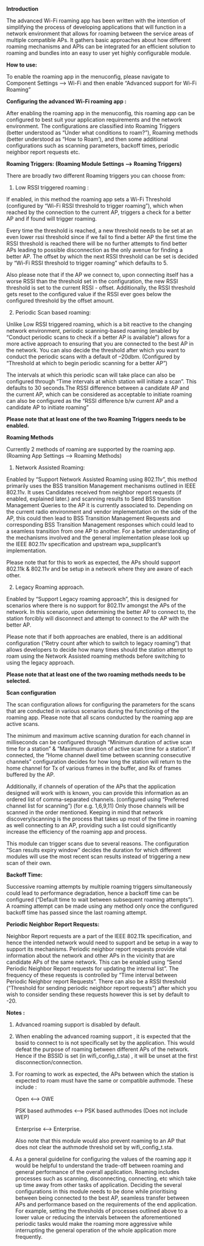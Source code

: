 **Introduction**

The advanced Wi-Fi roaming app has been written with the intention of simplifying the process of developing applications that will function in a network environment that allows for roaming between the service areas of multiple compatible APs.  It gathers basic approaches about how different roaming mechanisms and APIs can be integrated for an efficient solution to roaming and bundles into an easy to user yet highly configurable module.

**How to use:**

To enable the roaming app in the menuconfig, please navigate to Component Settings --> Wi-Fi and then enable “Advanced support for Wi-Fi Roaming”


**Configuring the advanced Wi-Fi roaming app :**

After enabling the roaming app in the menuconfig, this roaming app can be configured to best suit your application requirements and the network environment. The configurations are classified into Roaming Triggers (better understood as “Under what conditions to roam?”), Roaming methods (better understood as “How to Roam’), and then some additional configurations such as scanning parameters, backoff times, periodic neighbor report requests etc.


**Roaming Triggers: (Roaming Module Settings --> Roaming Triggers)**

There are broadly two different Roaming triggers you can choose from:

1) Low RSSI triggered roaming :

If enabled, in this method the roaming app sets a Wi-Fi Threshold (configured by “Wi-Fi RSSI threshold to trigger roaming”), which when reached by the connection to the current AP, triggers a check for a better AP and if found will trigger roaming.

Every time the threshold is reached, a new threshold needs to be set at an even lower rssi threshold since  if we fail to find a better AP the first time the RSSI threshold is reached there will be no further attempts to find better APs leading to possible disconnection as the only avenue for finding a better AP. The offset by which the next RSSI threshold can be set is decided by “Wi-Fi RSSI threshold to trigger roaming” which defaults to 5.

Also please note that if the AP we connect to, upon connecting itself has a worse RSSI than the threshold set in the configuration, the new RSSI threshold is set to the current RSSI - offset. Additionally, the RSSI threshold gets reset to the configured value if the RSSI ever goes below the configured threshold by the offset amount.

2) Periodic Scan based roaming:

Unlike Low RSSI triggered roaming, which is a bit reactive to the changing network environment, periodic scanning-based roaming (enabled by “Conduct periodic scans to check if a better AP is available”) allows for a more active approach to ensuring that you are connected to the best AP in the network. You can also decide the threshold after which you want to conduct the periodic scans with a default of –20dbm. (Configured by “Threshold at which to begin periodic scanning for a better AP”)

The intervals at which this periodic scan will take place can also be configured through “Time intervals at which station will initiate a scan”. This defaults to 30 seconds.The RSSI difference between a candidate AP and the current AP, which can be considered as acceptable to initiate roaming can also be configured as the “RSSI difference b/w current AP and a candidate AP to initiate roaming”

**Please note that at least one of the two Roaming Triggers needs to be enabled.**


**Roaming Methods**

Currently 2 methods of roaming are supported by the roaming app. (Roaming App Settings --> Roaming Methods)

1) Network Assisted Roaming:

Enabled by “Support Network Assisted Roaming using 802.11v”, this method primarily uses the BSS transition Management mechanisms outlined in IEEE 802.11v. It uses Candidates received from neighbor report requests (if enabled, explained later.) and scanning results to Send BSS transition Management Queries to the AP it is currently associated to. Depending on the current radio environment and vendor implementation on the side of the AP, this could then lead to BSS Transition Management Requests and corresponding BSS Transition Management responses which could lead to a seamless transition from one AP to another. For a better understanding of the mechanisms involved and the general implementation please look up the IEEE 802.11v specification and upstream wpa_supplicant’s implementation.

Please note that for this to work as expected, the APs should support 802.11k & 802.11v and be setup in a network where they are aware of each other.

2) Legacy Roaming approach.

Enabled by “Support Legacy roaming approach”, this is designed for scenarios where there is no support for 802.11v amongst the APs of the network. In this scenario, upon determining the better AP to connect to, the station forcibly will disconnect and attempt to connect to the AP with the better AP.

Please note that if both approaches are enabled, there is an additional configuration (“Retry count after which to switch to legacy roaming”) that allows developers to decide how many times should the station attempt to roam using the Network Assisted roaming methods before switching to using the legacy approach.

**Please note that at least one of the two roaming methods needs to be selected.**


**Scan configuration**

The scan configuration allows for configuring the parameters for the scans that are conducted in various scenarios during the functioning of the roaming app. Please note that all scans conducted by the roaming app are active scans.

The minimum and maximum active scanning duration for each channel in milliseconds can be configured through “Minimum duration of active scan time for a station” & “Maximum duration of active scan time for a station”. If connected, the “Home channel dwell time between scanning consecutive channels” configuration decides for how long the station will return to the home channel for Tx of various frames in the buffer, and Rx of frames buffered by the AP.

Additionally, if channels of operation of the APs that the application designed will work with is known, you can provide this information as an ordered list of comma-separated channels. (configured using “Preferred channel list for scanning”) (for e.g. 1,6,9,11) Only those channels will be scanned in the order mentioned. Keeping in mind that network discovery/scanning is the process that takes up most of the time in roaming as well connecting to an AP, providing such a list could significantly increase the efficiency of the roaming app and process.

This module can trigger scans due to several reasons. The configuration “Scan results expiry window” decides the duration for which different modules will use the most recent scan results instead of triggering a new scan of their own.


**Backoff Time:**

Successive roaming attempts by multiple roaming triggers simultaneously could lead to performance degradation, hence a backoff time can be configured (“Default time to wait between subsequent roaming attempts”). A roaming attempt can be made using any method only once the configured backoff time has passed since the last roaming attempt.


**Periodic Neighbor Report Requests:**

Neighbor Report requests are a part of the IEEE 802.11k specification, and hence the intended network would need to support and be setup in a way to support its mechanisms. Periodic neighbor report requests provide vital information about the network and other APs in the vicinity that are candidate APs of the same network. This can be enabled using “Send Periodic Neighbor Report requests for updating the internal list”. The frequency of these requests is controlled by “Time interval between Periodic Neighbor report Requests”. There can also be a RSSI threshold (“Threshold for sending periodic neighbor report requests”) after which you wish to consider sending these requests however this is set by default to -20.


**Notes :**

1) Advanced roaming support is disabled by default.

2) When enabling the advanced roaming support , it is expected that the bssid to connect to is not specifically set by the application. This would defeat the purpose of roaming between different APs of the network. Hence if the BSSID is set (in  wifi_config_t.sta) , it will be unset at the first disconnection/connection.

3) For roaming to work as expected, the APs between which the station is expected to roam must have the same or compatible authmode.  These include :

   Open <--> OWE

   PSK based authmodes  <--> PSK based authmodes (Does not include WEP)

   Enterprise <--> Enterprise.

   Also note that this module would also prevent roaming to an AP that does not clear the authmode threshold set by wifi_config_t.sta.

4) As a general guideline for configuring the values of the roaming app it would be helpful to understand the trade-off between roaming and general performance of the overall application. Roaming includes processes such as scanning, disconnecting, connecting, etc which take up time away from other tasks of application. Deciding the several configurations in this module needs to be done while prioritising between being connected to the best AP, seamless transfer between APs and performance based on the requirements of the end application. For example, setting the thresholds of processes outlined above to a lower value or reducing the intervals between the aforementioned periodic tasks would make the roaming more aggressive while interrupting the general operation of the whole application more frequently.

